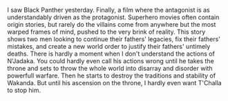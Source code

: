 I saw Black Panther yesterday. Finally, a film where the antagonist is as understandably driven as the protagonist. 
Superhero movies often contain origin stories, but rarely do the villains come from anywhere but the most warped frames of mind,
pushed to the very brink of reality. This story shows two men looking to continue their fathers' legacies, fix their fathers' mistakes, 
and create a new world order to justify their fathers' untimely deaths. There is hardly a moment when I don't understand the actions of N'Jadaka. You could hardly even call his actions wrong until he takes the throne and sets to throw the whole world into disarray and disorder with powerfull warfare. Then he starts to destroy the traditions and stability of Wakanda. But until his ascension on the throne, I hardly even want T'Challa to stop him.
